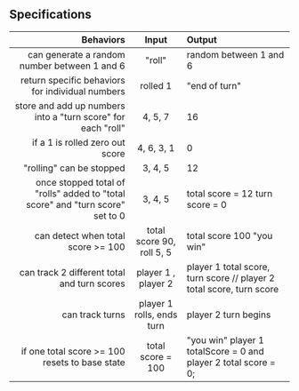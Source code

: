 ## Specifications

| Behaviors  |  Input   |   Output  |
|-------------:|:----------:|:-------------|
|can generate a random number between 1 and 6| "roll" | random between 1 and 6|
|return specific behaviors for individual numbers | rolled 1 | "end of turn" |
|store and add up numbers into a "turn score" for each "roll" | 4, 5, 7 | 16|
|if a 1 is rolled zero out score| 4, 6, 3, 1 | 0  |
|"rolling" can be stopped| 3, 4, 5 | 12|
|once stopped total of "rolls" added to "total score" and "turn score" set to 0 | 3, 4, 5| total score = 12 turn score = 0|
|can detect when total score >= 100| total score 90, roll 5, 5 | total score 100 "you win" |
|can track 2 different total and turn scores| player 1 , player 2 | player 1 total score, turn score // player 2 total score, turn score|
|can track turns| player 1 rolls, ends turn | player 2 turn begins|
|if one total score >= 100 resets to base state| total score = 100 | "you win" player 1 totalScore = 0 and player 2 total score = 0;
